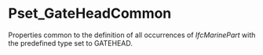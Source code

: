 # Pset_GateHeadCommon

Properties common to the definition of all occurrences of _IfcMarinePart_ with the predefined type set to GATEHEAD.
<!-- end of short definition -->

